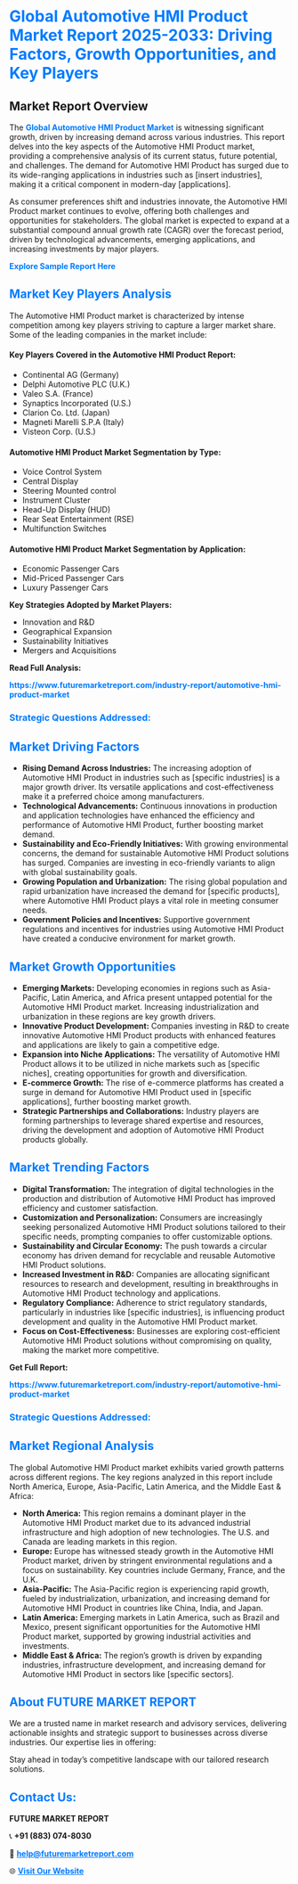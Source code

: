 <h1 style="color: #007BFF;">Global Automotive HMI Product Market Report 2025-2033: Driving Factors, Growth Opportunities, and Key Players</h1>

<section id="overview">
<h2>Market Report Overview</h2>
<p>The <a href="https://www.futuremarketreport.com/industry-report/automotive-hmi-product-market" style="color: #007BFF; text-decoration: none;"><strong>Global Automotive HMI Product Market</strong></a> is witnessing significant growth, driven by increasing demand across various industries. This report delves into the key aspects of the Automotive HMI Product market, providing a comprehensive analysis of its current status, future potential, and challenges. The demand for Automotive HMI Product has surged due to its wide-ranging applications in industries such as [insert industries], making it a critical component in modern-day [applications].</p>
<p>As consumer preferences shift and industries innovate, the Automotive HMI Product market continues to evolve, offering both challenges and opportunities for stakeholders. The global market is expected to expand at a substantial compound annual growth rate (CAGR) over the forecast period, driven by technological advancements, emerging applications, and increasing investments by major players.</p>
</section>

<section id="overview">
<p><a href="https://www.futuremarketreport.com/request-sample/reportId=53779" style="color: #007BFF; text-decoration: none;"><strong>Explore Sample Report Here</strong></a></p>
</section>

<section id="key-players">
<h2 style="color: #007BFF;">Market Key Players Analysis</h2>
<p>The Automotive HMI Product market is characterized by intense competition among key players striving to capture a larger market share. Some of the leading companies in the market include:</p>
<h4>Key Players Covered in the Automotive HMI Product Report:</h4>
<ul><li>Continental AG (Germany)</li><li>Delphi Automotive PLC (U.K.)</li><li>Valeo S.A. (France)</li><li>Synaptics Incorporated (U.S.)</li><li>Clarion Co. Ltd. (Japan)</li><li>Magneti Marelli S.P.A (Italy)</li><li>Visteon Corp. (U.S.)</li></ul>
<h4>Automotive HMI Product Market Segmentation by Type:</h4>
<ul><li>Voice Control System</li><li>Central Display</li><li>Steering Mounted control</li><li>Instrument Cluster</li><li>Head-Up Display (HUD)</li><li>Rear Seat Entertainment (RSE)</li><li>Multifunction Switches</li></ul>

<h4>Automotive HMI Product Market Segmentation by Application:</h4>
<ul><li>Economic Passenger Cars</li><li>Mid-Priced Passenger Cars</li><li>Luxury Passenger Cars</li></ul>
<p><strong>Key Strategies Adopted by Market Players:</strong></p>
<ul>
<li>Innovation and R&D</li>
<li>Geographical Expansion</li>
<li>Sustainability Initiatives</li>
<li>Mergers and Acquisitions</li>
</ul>
</section>

<section>
<p><strong>Read Full Analysis: </strong></p><a href="https://www.futuremarketreport.com/industry-report/automotive-hmi-product-market" style="color: #007BFF; text-decoration: none;"><strong>https://www.futuremarketreport.com/industry-report/automotive-hmi-product-market</strong></a>
<h3 style="color: #007BFF;">Strategic Questions Addressed:</h3>
</section>

<section id="driving-factors">
<h2 style="color: #007BFF;">Market Driving Factors</h2>
<ul>
<li><strong>Rising Demand Across Industries:</strong> The increasing adoption of Automotive HMI Product in industries such as [specific industries] is a major growth driver. Its versatile applications and cost-effectiveness make it a preferred choice among manufacturers.</li>
<li><strong>Technological Advancements:</strong> Continuous innovations in production and application technologies have enhanced the efficiency and performance of Automotive HMI Product, further boosting market demand.</li>
<li><strong>Sustainability and Eco-Friendly Initiatives:</strong> With growing environmental concerns, the demand for sustainable Automotive HMI Product solutions has surged. Companies are investing in eco-friendly variants to align with global sustainability goals.</li>
<li><strong>Growing Population and Urbanization:</strong> The rising global population and rapid urbanization have increased the demand for [specific products], where Automotive HMI Product plays a vital role in meeting consumer needs.</li>
<li><strong>Government Policies and Incentives:</strong> Supportive government regulations and incentives for industries using Automotive HMI Product have created a conducive environment for market growth.</li>
</ul>
</section>

<section id="growth-opportunities">
<h2 style="color: #007BFF;">Market Growth Opportunities</h2>
<ul>
<li><strong>Emerging Markets:</strong> Developing economies in regions such as Asia-Pacific, Latin America, and Africa present untapped potential for the Automotive HMI Product market. Increasing industrialization and urbanization in these regions are key growth drivers.</li>
<li><strong>Innovative Product Development:</strong> Companies investing in R&D to create innovative Automotive HMI Product products with enhanced features and applications are likely to gain a competitive edge.</li>
<li><strong>Expansion into Niche Applications:</strong> The versatility of Automotive HMI Product allows it to be utilized in niche markets such as [specific niches], creating opportunities for growth and diversification.</li>
<li><strong>E-commerce Growth:</strong> The rise of e-commerce platforms has created a surge in demand for Automotive HMI Product used in [specific applications], further boosting market growth.</li>
<li><strong>Strategic Partnerships and Collaborations:</strong> Industry players are forming partnerships to leverage shared expertise and resources, driving the development and adoption of Automotive HMI Product products globally.</li>
</ul>
</section>

<section id="trending-factors">
<h2 style="color: #007BFF;">Market Trending Factors</h2>
<ul>
<li><strong>Digital Transformation:</strong> The integration of digital technologies in the production and distribution of Automotive HMI Product has improved efficiency and customer satisfaction.</li>
<li><strong>Customization and Personalization:</strong> Consumers are increasingly seeking personalized Automotive HMI Product solutions tailored to their specific needs, prompting companies to offer customizable options.</li>
<li><strong>Sustainability and Circular Economy:</strong> The push towards a circular economy has driven demand for recyclable and reusable Automotive HMI Product solutions.</li>
<li><strong>Increased Investment in R&D:</strong> Companies are allocating significant resources to research and development, resulting in breakthroughs in Automotive HMI Product technology and applications.</li>
<li><strong>Regulatory Compliance:</strong> Adherence to strict regulatory standards, particularly in industries like [specific industries], is influencing product development and quality in the Automotive HMI Product market.</li>
<li><strong>Focus on Cost-Effectiveness:</strong> Businesses are exploring cost-efficient Automotive HMI Product solutions without compromising on quality, making the market more competitive.</li>
</ul>
</section>

<section>
<p><strong>Get Full Report: </strong></p><a href="https://www.futuremarketreport.com/industry-report/automotive-hmi-product-market" style="color: #007BFF; text-decoration: none;"><strong>https://www.futuremarketreport.com/industry-report/automotive-hmi-product-market</strong></a>
<h3 style="color: #007BFF;">Strategic Questions Addressed:</h3>
</section>


<section id="regional-analysis">
<h2 style="color: #007BFF;">Market Regional Analysis</h2>
<p>The global Automotive HMI Product market exhibits varied growth patterns across different regions. The key regions analyzed in this report include North America, Europe, Asia-Pacific, Latin America, and the Middle East & Africa:</p>
<ul>
<li><strong>North America:</strong> This region remains a dominant player in the Automotive HMI Product market due to its advanced industrial infrastructure and high adoption of new technologies. The U.S. and Canada are leading markets in this region.</li>
<li><strong>Europe:</strong> Europe has witnessed steady growth in the Automotive HMI Product market, driven by stringent environmental regulations and a focus on sustainability. Key countries include Germany, France, and the U.K.</li>
<li><strong>Asia-Pacific:</strong> The Asia-Pacific region is experiencing rapid growth, fueled by industrialization, urbanization, and increasing demand for Automotive HMI Product in countries like China, India, and Japan.</li>
<li><strong>Latin America:</strong> Emerging markets in Latin America, such as Brazil and Mexico, present significant opportunities for the Automotive HMI Product market, supported by growing industrial activities and investments.</li>
<li><strong>Middle East & Africa:</strong> The region’s growth is driven by expanding industries, infrastructure development, and increasing demand for Automotive HMI Product in sectors like [specific sectors].</li>
</ul>
</section>

<footer>
<h2 style="color: #007BFF;">About FUTURE MARKET REPORT</h2>
<p>We are a trusted name in market research and advisory services, delivering actionable insights and strategic support to businesses across diverse industries. Our expertise lies in offering:</p>

<p>Stay ahead in today’s competitive landscape with our tailored research solutions.</p>

<h2 style="color: #007BFF;">Contact Us:</h2>
<p><strong>FUTURE MARKET REPORT</strong></p>
<p>📞 <strong>+91 (883) 074-8030</strong></p>
<p>📧 <strong><a href="mailto:help@futuremarketreport.com" style="color: #007BFF;">help@futuremarketreport.com</a></strong></p>
<p>🌐 <strong><a href="https://www.futuremarketreport.com/" style="color: #007BFF;">Visit Our Website</a></strong></p>
</footer>